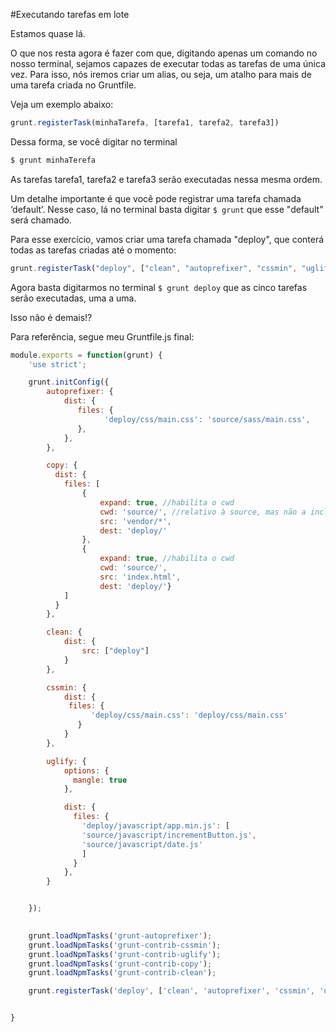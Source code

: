 #Executando tarefas em lote

Estamos quase lá.

O que nos resta agora é fazer com que, digitando apenas um comando no nosso terminal, sejamos capazes de executar todas as tarefas de uma única vez. Para isso, nós iremos criar um alias, ou seja, um atalho para mais de uma tarefa criada no Gruntfile.

Veja um exemplo abaixo:

```javascript
grunt.registerTask(minhaTarefa, [tarefa1, tarefa2, tarefa3])

```

Dessa forma, se você digitar no terminal

```javascript
$ grunt minhaTerefa

```

As tarefas tarefa1, tarefa2 e tarefa3 serão executadas nessa mesma ordem.

Um detalhe importante é que você pode registrar uma tarefa chamada ‘default’. Nesse caso, lá no terminal basta digitar ``` $ grunt ``` que esse "default" será chamado.


Para esse exercício, vamos criar uma tarefa chamada "deploy", que conterá todas as tarefas criadas até o momento:

```javascript
grunt.registerTask("deploy", ["clean", "autoprefixer", "cssmin", "uglify", "copy"])

```

Agora basta digitarmos no terminal ``` $ grunt deploy ``` que as cinco tarefas serão executadas, uma a uma.

Isso não é demais!?

Para referência, segue meu Gruntfile.js final:

```javascript
module.exports = function(grunt) {
	'use strict';

	grunt.initConfig({
		autoprefixer: {		    
		    dist: {
		       files: {
		             'deploy/css/main.css': 'source/sass/main.css',
		       },
		    },
		},

	    copy: {
		  dist: {
		  	files: [
			  	{
			  		expand: true, //habilita o cwd
			  		cwd: 'source/',	//relativo à source, mas não a inclui na cópia	  	
			  		src: 'vendor/*', 
			  		dest: 'deploy/'
			  	},
			  	{
			  		expand: true, //habilita o cwd
			  		cwd: 'source/',
			  		src: 'index.html', 
			  		dest: 'deploy/'}
			]        
		  }
		},

	    clean: {
  			dist: {
    			src: ["deploy"]
  			}
		},

	    cssmin: {
		    dist: {
			 files: {
		          'deploy/css/main.css': 'deploy/css/main.css'
		       }
		    }
		},

	    uglify: {
		    options: {
		      mangle: true
		    },

		    dist: {
		      files: {
		        'deploy/javascript/app.min.js': [
		        'source/javascript/incrementButton.js', 
		        'source/javascript/date.js'
		        ]
		      }
		    },
		}


	});

    
    grunt.loadNpmTasks('grunt-autoprefixer');
    grunt.loadNpmTasks('grunt-contrib-cssmin');
    grunt.loadNpmTasks('grunt-contrib-uglify');
    grunt.loadNpmTasks('grunt-contrib-copy');
    grunt.loadNpmTasks('grunt-contrib-clean');

    grunt.registerTask('deploy', ['clean', 'autoprefixer', 'cssmin', 'uglify', 'copy'])


}


```